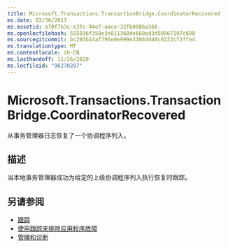 ```yaml
---
title: Microsoft.Transactions.TransactionBridge.CoordinatorRecovered
ms.date: 03/30/2017
ms.assetid: a70f7b3c-e3fc-44e7-aace-32fb0086a566
ms.openlocfilehash: 555836f358e3e811360de668ed3d50567197c898
ms.sourcegitcommit: bc293b14af795e0e999e3304dd40c0222cf2ffe4
ms.translationtype: MT
ms.contentlocale: zh-CN
ms.lasthandoff: 11/26/2020
ms.locfileid: "96270207"
---
```

# <a name="microsofttransactionstransactionbridgecoordinatorrecovered"></a>Microsoft.Transactions.TransactionBridge.CoordinatorRecovered

从事务管理器日志恢复了一个协调程序列入。  
  
## <a name="description"></a>描述  

 当本地事务管理器成功为给定的上级协调程序列入执行恢复时跟踪。  
  
## <a name="see-also"></a>另请参阅

- [跟踪](index.md)
- [使用跟踪来排除应用程序故障](using-tracing-to-troubleshoot-your-application.md)
- [管理和诊断](../index.md)
